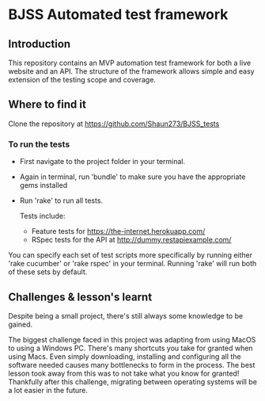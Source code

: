 # BJSS Automated test framework

## Introduction
This repository contains an MVP automation test framework for both a live website and an API. The structure of the framework allows simple and easy extension of the testing scope and coverage.

## Where to find it

Clone the repository at https://github.com/Shaun273/BJSS_tests

### To run the tests
* First navigate to the project folder in your terminal.
* Again in terminal, run 'bundle' to make sure you have the appropriate gems installed
* Run 'rake' to run all tests.

  Tests include:
  * Feature tests for https://the-internet.herokuapp.com/
  * RSpec tests for the API at http://dummy.restapiexample.com/

You can specify each set of test scripts more specifically by running either 'rake cucumber' or 'rake rspec' in your terminal. Running 'rake' will run both of these sets by default.

## Challenges & lesson's learnt

Despite being a small project, there's still always some knowledge to be gained.

The biggest challenge faced in this project was adapting from using MacOS to using a Windows PC. There's many shortcuts you take for granted when using Macs. Even simply downloading, installing and configuring all the software needed causes many bottlenecks to form in the process.
The best lesson took away from this was to not take what you know for granted! Thankfully after this challenge, migrating between operating systems will be a lot easier in the future.
